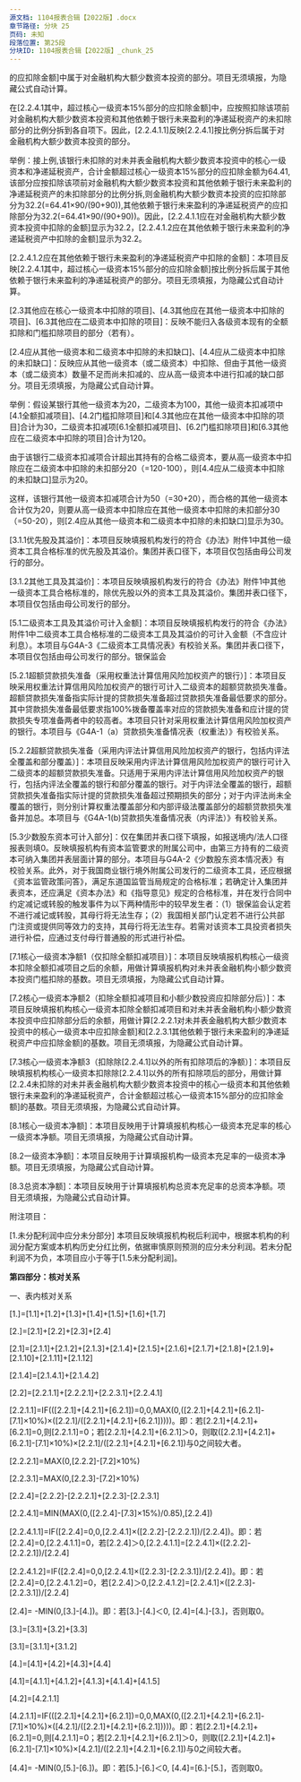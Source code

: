 ```yaml
---
源文档: 1104报表合辑【2022版】.docx
章节路径: 分块 25
页码: 未知
段落位置: 第25段
分块ID: 1104报表合辑【2022版】_chunk_25
---
```


的应扣除金额]中属于对金融机构大额少数资本投资的部分。项目无须填报，为隐藏公式自动计算。

在[2.2.4.1其中，超过核心一级资本15%部分的应扣除金额]中，应按照扣除该项前对金融机构大额少数资本投资和其他依赖于银行未来盈利的净递延税资产的未扣除部分的比例分拆到各自项下。因此，[2.2.4.1.1]反映[2.2.4.1]按比例分拆后属于对金融机构大额少数资本投资的部分。

举例：接上例,该银行未扣除的对未并表金融机构大额少数资本投资中的核心一级资本和净递延税资产，合计金额超过核心一级资本15%部分的应扣除金额为64.41,该部分应按扣除该项前对金融机构大额少数资本投资和其他依赖于银行未来盈利的净递延税资产的未扣除部分的比例分拆,则金融机构大额少数资本投资的应扣除部分为32.2(=64.41×90/(90+90)),其他依赖于银行未来盈利的净递延税资产的应扣除部分为32.2(=64.41×90/(90+90))。因此，[2.2.4.1.1应在对金融机构大额少数资本投资中扣除的金额]显示为32.2，[2.2.4.1.2应在其他依赖于银行未来盈利的净递延税资产中扣除的金额]显示为32.2。

[2.2.4.1.2应在其他依赖于银行未来盈利的净递延税资产中扣除的金额]：本项目反映[2.2.4.1其中，超过核心一级资本15%部分的应扣除金额]按比例分拆后属于其他依赖于银行未来盈利的净递延税资产的部分。项目无须填报，为隐藏公式自动计算。

[2.3其他应在核心一级资本中扣除的项目]、[4.3其他应在其他一级资本中扣除的项目]、[6.3其他应在二级资本中扣除的项目]：反映不能归入各级资本现有的全额扣除和门槛扣除项目的部分（若有）。

[2.4应从其他一级资本和二级资本中扣除的未扣缺口]、[4.4应从二级资本中扣除的未扣缺口]：反映应从其他一级资本（或二级资本）中扣除、但由于其他一级资本（或二级资本）数量不足而尚未扣减的、应从高一级资本中进行扣减的缺口部分。项目无须填报，为隐藏公式自动计算。

举例：假设某银行其他一级资本为20，二级资本为100，其他一级资本扣减项中[4.1全额扣减项目]、[4.2门槛扣除项目]和[4.3其他应在其他一级资本中扣除的项目]合计为30，二级资本扣减项[6.1全额扣减项目]、[6.2门槛扣除项目]和[6.3其他应在二级资本中扣除的项目]合计为120。

由于该银行二级资本扣减项合计超出其持有的合格二级资本，要从高一级资本中扣除应在二级资本中扣除的未扣部分20（=120-100），则[4.4应从二级资本中扣除的未扣缺口]显示为20。

这样，该银行其他一级资本扣减项合计为50（=30+20），而合格的其他一级资本合计仅为20，则要从高一级资本中扣除应在其他一级资本中扣除的未扣部分30（=50-20），则[2.4应从其他一级资本和二级资本中扣除的未扣缺口]显示为30。

[3.1.1优先股及其溢价]：本项目反映填报机构发行的符合《办法》附件1中其他一级资本工具合格标准的优先股及其溢价。集团并表口径下，本项目仅包括由母公司发行的部分。

[3.1.2其他工具及其溢价]：本项目反映填报机构发行的符合《办法》附件1中其他一级资本工具合格标准的，除优先股以外的资本工具及其溢价。集团并表口径下，本项目仅包括由母公司发行的部分。

[3.2少数股东资本可计入部分]:仅在集团并表口径下填报，如报送境内/法人口径报表则填0。反映填报机构有资本监管要求的附属公司中，由第三方持有的其他一级资本可纳入集团并表层面计算的部分。本项目与G4A-2《少数股东资本情况表》有校验关系。

[5.1二级资本工具及其溢价可计入金额]：本项目反映填报机构发行的符合《办法》附件1中二级资本工具合格标准的二级资本工具及其溢价的可计入金额（不含应计利息）。本项目与G4A-3《二级资本工具情况表》有校验关系。集团并表口径下，本项目仅包括由母公司发行的部分。银保监会

[5.2.1超额贷款损失准备（采用权重法计算信用风险加权资产的银行）]：本项目反映采用权重法计算信用风险加权资产的银行可计入二级资本的超额贷款损失准备。超额贷款损失准备指实际计提的贷款损失准备超过贷款损失准备最低要求的部分。其中贷款损失准备最低要求指100%拨备覆盖率对应的贷款损失准备和应计提的贷款损失专项准备两者中的较高者。本项目只针对采用权重法计算信用风险加权资产的银行。本项目与《G4A-1（a）贷款损失准备情况表（权重法）》有校验关系。

[5.2.2超额贷款损失准备（采用内评法计算信用风险加权资产的银行，包括内评法全覆盖和部分覆盖）]：本项目反映采用内评法计算信用风险加权资产的银行可计入二级资本的超额贷款损失准备。只适用于采用内评法计算信用风险加权资产的银行，包括内评法全覆盖的银行和部分覆盖的银行。对于内评法全覆盖的银行，超额贷款损失准备指实际计提的贷款损失准备超过预期损失的部分；对于内评法尚未全覆盖的银行，则分别计算权重法覆盖部分和内部评级法覆盖部分的超额贷款损失准备并加总。本项目与《G4A-1(b)贷款损失准备情况表（内评法）》有校验关系。

[5.3少数股东资本可计入部分]：仅在集团并表口径下填报，如报送境内/法人口径报表则填0。反映填报机构有资本监管要求的附属公司中，由第三方持有的二级资本可纳入集团并表层面计算的部分。本项目与G4A-2《少数股东资本情况表》有校验关系。此外，对于我国商业银行境外附属公司发行的二级资本工具，还应根据《资本监管政策问答》，满足东道国监管当局规定的合格标准；若确定计入集团并表资本，还应满足《资本办法》和《指导意见》规定的合格标准，并在发行合同中约定减记或转股的触发事件为以下两种情形中的较早发生者：（1）银保监会认定若不进行减记或转股，其母行将无法生存；（2）我国相关部门认定若不进行公共部门注资或提供同等效力的支持，其母行将无法生存。若需对该资本工具投资者损失进行补偿，应通过支付母行普通股的形式进行补偿。

[7.1核心一级资本净额1（仅扣除全额扣减项目）]：本项目反映填报机构核心一级资本扣除全额扣减项目之后的余额，用做计算填报机构对未并表金融机构小额少数资本投资门槛扣除的基数。项目无须填报，为隐藏公式自动计算。

[7.2核心一级资本净额2（扣除全额扣减项目和小额少数投资应扣除部分后）]：本项目反映填报机构核心一级资本扣除全额扣减项目和对未并表金融机构小额少数资本投资中应扣除部分后的余额，用做计算[2.2.2.1对未并表金融机构大额少数资本投资中的核心一级资本中应扣除金额]和[2.2.3.1其他依赖于银行未来盈利的净递延税资产中应扣除金额]的基数。项目无须填报，为隐藏公式自动计算。

[7.3核心一级资本净额3（扣除除[2.2.4.1]以外的所有扣除项后的净额）]：本项目反映填报机构核心一级资本扣除除[2.2.4.1]以外的所有扣除项后的部分，用做计算[2.2.4未扣除的对未并表金融机构大额少数资本投资中的核心一级资本和其他依赖银行未来盈利的净递延税资产，合计金额超过核心一级资本15%部分的应扣除金额]的基数。项目无须填报，为隐藏公式自动计算。

[8.1核心一级资本净额]：本项目反映用于计算填报机构核心一级资本充足率的核心一级资本净额。项目无须填报，为隐藏公式自动计算。

[8.2一级资本净额]：本项目反映用于计算填报机构一级资本充足率的一级资本净额。项目无须填报，为隐藏公式自动计算。

[8.3总资本净额]：本项目反映用于计算填报机构总资本充足率的总资本净额。项目无须填报，为隐藏公式自动计算。

附注项目：

[1.未分配利润中应分未分部分] 本项目反映填报机构税后利润中，根据本机构的利润分配方案或本机构历史分红比例，依据审慎原则预测的应分未分利润。若未分配利润不为负，本项目应小于等于[1.5未分配利润]。

**第四部分：核对关系**

一、表内核对关系

[1.]=[1.1]+[1.2]+[1.3]+[1.4]+[1.5]+[1.6]+[1.7]

[2.]=[2.1]+[2.2]+[2.3]+[2.4]

[2.1]=[2.1.1]+[2.1.2]+[2.1.3]+[2.1.4]+[2.1.5]+[2.1.6]+[2.1.7]+[2.1.8]+[2.1.9]+[2.1.10]+[2.1.11]+[2.1.12]

[2.1.4]=[2.1.4.1]+[2.1.4.2]

[2.2]=[2.2.1.1]+[2.2.2.1]+[2.2.3.1]+[2.2.4.1]

[2.2.1.1]=IF(([2.2.1]+[4.2.1]+[6.2.1])=0,0,MAX(0,([2.2.1]+[4.2.1]+[6.2.1]-[7.1]×10%)×([2.2.1]/([2.2.1]+[4.2.1]+[6.2.1]))))。即：若[2.2.1]+[4.2.1]+[6.2.1]=0,则[2.2.1.1]=0；若[2.2.1]+[4.2.1]+[6.2.1]＞0，则取([2.2.1]+[4.2.1]+[6.2.1]-[7.1]×10%)×[2.2.1]/([2.2.1]+[4.2.1]+[6.2.1])与0之间较大者。

[2.2.2.1]=MAX(0,[2.2.2]-[7.2]×10%)

[2.2.3.1]=MAX(0,[2.2.3]-[7.2]×10%)

[2.2.4]=[2.2.2]-[2.2.2.1]+[2.2.3]-[2.2.3.1]

[2.2.4.1]=MIN(MAX(0,([2.2.4]-[7.3]×15%)/0.85),[2.2.4])

[2.2.4.1.1]=IF([2.2.4]=0,0,[2.2.4.1]×([2.2.2]-[2.2.2.1])/[2.2.4])。即：若[2.2.4]=0,[2.2.4.1.1]=0，若[2.2.4]＞0,[2.2.4.1.1]=[2.2.4.1]×([2.2.2]-[2.2.2.1])/[2.2.4]

[2.2.4.1.2]=IF([2.2.4]=0,0,[2.2.4.1]×([2.2.3]-[2.2.3.1])/[2.2.4])。即：若[2.2.4]=0,[2.2.4.1.2]=0，若[2.2.4]＞0,[2.2.4.1.2]=[2.2.4.1]×([2.2.3]-[2.2.3.1])/[2.2.4]

[2.4]= -MIN(0,[3.]-[4.])。即：若[3.]-[4.]＜0, [2.4]=[4.]-[3.]，否则取0。

[3.]=[3.1]+[3.2]+[3.3]

[3.1]=[3.1.1]+[3.1.2]

[4.]=[4.1]+[4.2]+[4.3]+[4.4]

[4.1]=[4.1.1]+[4.1.2]+[4.1.3]+[4.1.4]+[4.1.5]

[4.2]=[4.2.1.1]

[4.2.1.1]=IF(([2.2.1]+[4.2.1]+[6.2.1])=0,0,MAX(0,([2.2.1]+[4.2.1]+[6.2.1]-[7.1]×10%)×([4.2.1]/([2.2.1]+[4.2.1]+[6.2.1]))))。即：若[2.2.1]+[4.2.1]+[6.2.1]=0,则[4.2.1.1]=0；若[2.2.1]+[4.2.1]+[6.2.1]＞0，则取([2.2.1]+[4.2.1]+[6.2.1]-[7.1]×10%)×[4.2.1]/([2.2.1]+[4.2.1]+[6.2.1])与0之间较大者。

[4.4]= -MIN(0,[5.]-[6.])。即：若[5.]-[6.]＜0, [4.4]=[6.]-[5.]，否则取0。